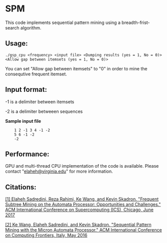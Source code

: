 # SPM

This code implements sequential pattern mining using a breadth-frist-search algorithm. 


## Usage:

`./gsp_cpu <frequency> <input file> <Dumping results (yes = 1, No = 0)> <Allow gap between itemsets (yes = 1, No = 0)>`


You can set "Allow gap between itemsets" to "0" in order to mine the consequtive frequent itemset. 



## Input format:

-1 is a delimiter between itemsets 

-2 is a delimiter betweeen sequences 

**Sample input file**

        1 2 -1 3 4 -1 -2
        5 6 -1 -2
        -2


## Performance:

GPU and multi-thread CPU implementation of the code is available. Please contact "elaheh@virginia.edu" for more information. 


## Citations:
[\[1\] Elaheh Sadredini, Reza Rahimi, Ke Wang, and Kevin Skadron. "Frequent Subtree Mining on the Automata Processor: Opportunities
and Challenges." ACM International Conference on Supercomputing (ICS), Chicago, June 2017](http://www.cs.virginia.edu/~skadron/Papers/sadredini_ics17.pdf) 

[\[2\] Ke Wang, Elaheh Sadredini, and Kevin Skadron. "Sequential Pattern Mining with the Micron Automata Processor." ACM International
Conference on Computing Frontiers, Italy, May 2016](http://www.cs.virginia.edu/~skadron/Papers/CF16_SPM_AP.pdf) 
